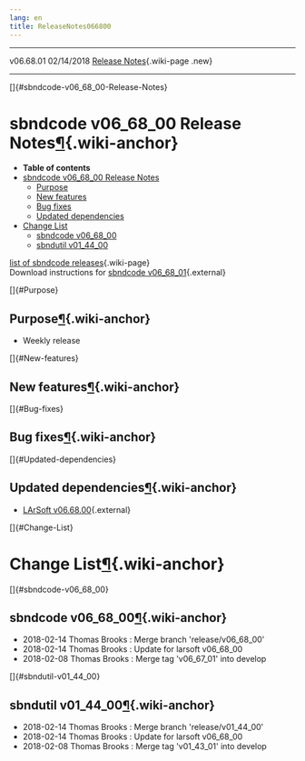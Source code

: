 ```yaml
---
lang: en
title: ReleaseNotes066800
---
```


  ----------- ------------ -- -- -----------------------------------------------------------
  v06.68.01   02/14/2018         [Release Notes](ReleaseNotes066801.html){.wiki-page .new}
  ----------- ------------ -- -- -----------------------------------------------------------

[]{#sbndcode-v06_68_00-Release-Notes}

sbndcode v06\_68\_00 Release Notes[¶](#sbndcode-v06_68_00-Release-Notes){.wiki-anchor}
======================================================================================

-   **Table of contents**
-   [sbndcode v06\_68\_00 Release
    Notes](#sbndcode-v06_68_00-Release-Notes)
    -   [Purpose](#Purpose)
    -   [New features](#New-features)
    -   [Bug fixes](#Bug-fixes)
    -   [Updated dependencies](#Updated-dependencies)
-   [Change List](#Change-List)
    -   [sbndcode v06\_68\_00](#sbndcode-v06_68_00)
    -   [sbndutil v01\_44\_00](#sbndutil-v01_44_00)

[list of sbndcode
releases](List_of_SBND_code_releases.html){.wiki-page}\
Download instructions for [sbndcode
v06\_68\_01](http://scisoft.fnal.gov/scisoft/bundles/sbnd/v06_68_01/sbndcode-v06_68_01.html){.external}

[]{#Purpose}

Purpose[¶](#Purpose){.wiki-anchor}
----------------------------------

-   Weekly release

[]{#New-features}

New features[¶](#New-features){.wiki-anchor}
--------------------------------------------

[]{#Bug-fixes}

Bug fixes[¶](#Bug-fixes){.wiki-anchor}
--------------------------------------

[]{#Updated-dependencies}

Updated dependencies[¶](#Updated-dependencies){.wiki-anchor}
------------------------------------------------------------

-   [LArSoft
    v06.68.00](https://cdcvs.fnal.gov/redmine/projects/larsoft/wiki/ReleaseNotes066800){.external}

[]{#Change-List}

Change List[¶](#Change-List){.wiki-anchor}
==========================================

[]{#sbndcode-v06_68_00}

sbndcode v06\_68\_00[¶](#sbndcode-v06_68_00){.wiki-anchor}
----------------------------------------------------------

-   2018-02-14 Thomas Brooks : Merge branch \'release/v06\_68\_00\'
-   2018-02-14 Thomas Brooks : Update for larsoft v06\_68\_00
-   2018-02-08 Thomas Brooks : Merge tag \'v06\_67\_01\' into develop

[]{#sbndutil-v01_44_00}

sbndutil v01\_44\_00[¶](#sbndutil-v01_44_00){.wiki-anchor}
----------------------------------------------------------

-   2018-02-14 Thomas Brooks : Merge branch \'release/v01\_44\_00\'
-   2018-02-14 Thomas Brooks : Update for larsoft v06\_68\_00
-   2018-02-08 Thomas Brooks : Merge tag \'v01\_43\_01\' into develop
